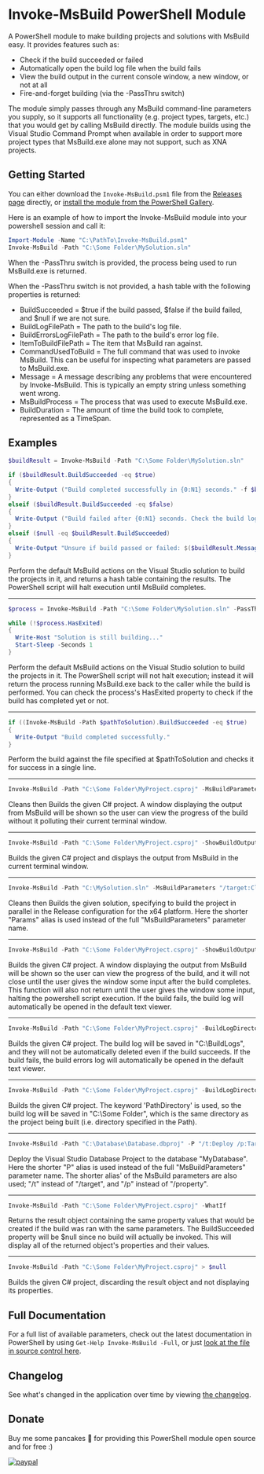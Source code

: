 # Invoke-MsBuild PowerShell Module

A PowerShell module to make building projects and solutions with MsBuild easy. It provides features such as:

* Check if the build succeeded or failed
* Automatically open the build log file when the build fails
* View the build output in the current console window, a new window, or not at all
* Fire-and-forget building (via the -PassThru switch)

The module simply passes through any MsBuild command-line parameters you supply, so it supports all functionality (e.g. project types, targets, etc.) that you would get by calling MsBuild directly. The module builds using the Visual Studio Command Prompt when available in order to support more project types that MsBuild.exe alone may not support, such as XNA projects.

## Getting Started

You can either download the `Invoke-MsBuild.psm1` file from the [Releases page][ReleasesPageUrl] directly, or [install the module from the PowerShell Gallery][PowerShellGalleryPackageUrl].

Here is an example of how to import the Invoke-MsBuild module into your powershell session and call it:

```PowerShell
Import-Module -Name "C:\PathTo\Invoke-MsBuild.psm1"
Invoke-MsBuild -Path "C:\Some Folder\MySolution.sln"
```

When the -PassThru switch is provided, the process being used to run MsBuild.exe is returned.

When the -PassThru switch is not provided, a hash table with the following properties is returned:

* BuildSucceeded = $true if the build passed, $false if the build failed, and $null if we are not sure.
* BuildLogFilePath = The path to the build's log file.
* BuildErrorsLogFilePath = The path to the build's error log file.
* ItemToBuildFilePath = The item that MsBuild ran against.
* CommandUsedToBuild = The full command that was used to invoke MsBuild. This can be useful for inspecting what parameters are passed to MsBuild.exe.
* Message = A message describing any problems that were encountered by Invoke-MsBuild. This is typically an empty string unless something went wrong.
* MsBuildProcess = The process that was used to execute MsBuild.exe.
* BuildDuration = The amount of time the build took to complete, represented as a TimeSpan.

## Examples

```PowerShell
$buildResult = Invoke-MsBuild -Path "C:\Some Folder\MySolution.sln"

if ($buildResult.BuildSucceeded -eq $true)
{
  Write-Output ("Build completed successfully in {0:N1} seconds." -f $buildResult.BuildDuration.TotalSeconds)
}
elseif ($buildResult.BuildSucceeded -eq $false)
{
  Write-Output ("Build failed after {0:N1} seconds. Check the build log file '$($buildResult.BuildLogFilePath)' for errors." -f $buildResult.BuildDuration.TotalSeconds)
}
elseif ($null -eq $buildResult.BuildSucceeded)
{
  Write-Output "Unsure if build passed or failed: $($buildResult.Message)"
}
```

Perform the default MsBuild actions on the Visual Studio solution to build the projects in it, and returns a hash table containing the results.
The PowerShell script will halt execution until MsBuild completes.

---

```PowerShell
$process = Invoke-MsBuild -Path "C:\Some Folder\MySolution.sln" -PassThru

while (!$process.HasExited)
{
  Write-Host "Solution is still building..."
  Start-Sleep -Seconds 1
}
```

Perform the default MsBuild actions on the Visual Studio solution to build the projects in it.
The PowerShell script will not halt execution; instead it will return the process running MsBuild.exe back to the caller while the build is performed.
You can check the process's HasExited property to check if the build has completed yet or not.

---

```PowerShell
if ((Invoke-MsBuild -Path $pathToSolution).BuildSucceeded -eq $true)
{
  Write-Output "Build completed successfully."
}
```

Perform the build against the file specified at $pathToSolution and checks it for success in a single line.

---

```PowerShell
Invoke-MsBuild -Path "C:\Some Folder\MyProject.csproj" -MsBuildParameters "/target:Clean;Build" -ShowBuildOutputInNewWindow
```

Cleans then Builds the given C# project.
A window displaying the output from MsBuild will be shown so the user can view the progress of the build without it polluting their current terminal window.

---

```PowerShell
Invoke-MsBuild -Path "C:\Some Folder\MyProject.csproj" -ShowBuildOutputInCurrentWindow
```

Builds the given C# project and displays the output from MsBuild in the current terminal window.

---

```PowerShell
Invoke-MsBuild -Path "C:\MySolution.sln" -MsBuildParameters "/target:Clean;Build /property:Configuration=Release;Platform=x64;BuildInParallel=true /verbosity:Detailed /maxcpucount"
```

Cleans then Builds the given solution, specifying to build the project in parallel in the Release configuration for the x64 platform.
Here the shorter "Params" alias is used instead of the full "MsBuildParameters" parameter name.

---

```PowerShell
Invoke-MsBuild -Path "C:\Some Folder\MyProject.csproj" -ShowBuildOutputInNewWindow -PromptForInputBeforeClosing -AutoLaunchBuildLogOnFailure
```

Builds the given C# project.
A window displaying the output from MsBuild will be shown so the user can view the progress of the build, and it will not close until the user
gives the window some input after the build completes. This function will also not return until the user gives the window some input, halting the powershell script execution.
If the build fails, the build log will automatically be opened in the default text viewer.

---

```PowerShell
Invoke-MsBuild -Path "C:\Some Folder\MyProject.csproj" -BuildLogDirectoryPath "C:\BuildLogs" -KeepBuildLogOnSuccessfulBuilds -AutoLaunchBuildErrorsLogOnFailure
```

Builds the given C# project.
The build log will be saved in "C:\BuildLogs", and they will not be automatically deleted even if the build succeeds.
If the build fails, the build errors log will automatically be opened in the default text viewer.

---

```PowerShell
Invoke-MsBuild -Path "C:\Some Folder\MyProject.csproj" -BuildLogDirectoryPath PathDirectory
```

Builds the given C# project.
The keyword 'PathDirectory' is used, so the build log will be saved in "C:\Some Folder\", which is the same directory as the project being built (i.e. directory specified in the Path).

---

```PowerShell
Invoke-MsBuild -Path "C:\Database\Database.dbproj" -P "/t:Deploy /p:TargetDatabase=MyDatabase /p:TargetConnectionString=`"Data Source=DatabaseServerName`;Integrated Security=True`;Pooling=False`" /p:DeployToDatabase=True"
```

Deploy the Visual Studio Database Project to the database "MyDatabase".
Here the shorter "P" alias is used instead of the full "MsBuildParameters" parameter name.
The shorter alias' of the MsBuild parameters are also used; "/t" instead of "/target", and "/p" instead of "/property".

---

```PowerShell
Invoke-MsBuild -Path "C:\Some Folder\MyProject.csproj" -WhatIf
```

Returns the result object containing the same property values that would be created if the build was ran with the same parameters.
The BuildSucceeded property will be $null since no build will actually be invoked.
This will display all of the returned object's properties and their values.

---

```PowerShell
Invoke-MsBuild -Path "C:\Some Folder\MyProject.csproj" > $null
```

Builds the given C# project, discarding the result object and not displaying its properties.

## Full Documentation

For a full list of available parameters, check out the latest documentation in PowerShell by using `Get-Help Invoke-MsBuild -Full`, or just [look at the file in source control here][DocumentationInSourceControlFileUrl].

[ReleasesPageUrl]:https://github.com/deadlydog/Invoke-MsBuild/releases
[PowerShellGalleryPackageUrl]:https://www.powershellgallery.com/packages/Invoke-MsBuild/
[DocumentationInSourceControlFileUrl]:https://github.com/deadlydog/Invoke-MsBuild/blob/master/src/Invoke-MsBuild/Invoke-MsBuild.psm1#L6

## Changelog

See what's changed in the application over time by viewing [the changelog](Changelog.md).

## Donate

Buy me some pancakes 🥞 for providing this PowerShell module open source and for free :)

[![paypal](https://www.paypalobjects.com/en_US/i/btn/btn_donateCC_LG.gif)](https://www.paypal.me/deadlydogDan/5USD)

